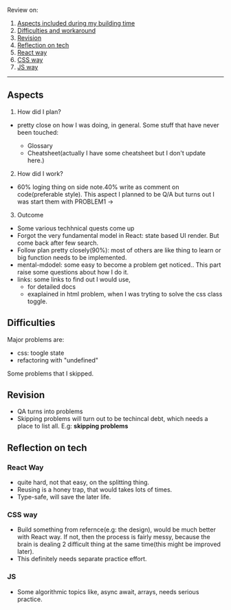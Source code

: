 Review on:

1. [Aspects included during my building time](#Aspects)
2. [Difficulties and workaround](#Difficulties)
3. [Revision](#Revision)
4. [Reflection on tech](#Reflection-on-tech)
  5. [React way](#React-Way)
  6. [CSS way](#CSS-Way)
  7. [JS way](#JS)

--- 

## Aspects

1. How did I plan?

 * pretty close on how I was doing, in general. Some stuff that have never been touched: 

    - Glossary
    - Cheatsheet(actually I have some cheatsheet but I don't update here.)

2. How did I work?

* 60% loging thing on side note.40% write as comment on code(preferable style). This aspect I planned to be Q/A but turns out I was start them with PROBLEM1 -> <the-way-i-solve-it> <reference-url>

3. Outcome
* Some various techhnical quests come up
* Forgot the very fundamental model in React: state based UI render. But come back after few search.
* Follow plan pretty closely(90%): most of others are like thing to learn or big function needs to be implemented.
* mental-mdodel: some easy to become a problem get noticed.. This part raise some questions about how I do it.
* links: some links to find out I would use, 
  + for detailed docs
  + exaplained in html problem, when I was tryting to solve the css class toggle.

## Difficulties

Major problems are:

* css: toogle state
* refactoring with "undefined"

Some problems that I skipped.

## Revision

* QA turns into problems
* Skipping problems will turn out to be techincal debt, which needs a place to list all. E.g: **skipping problems**

## Reflection on tech

### React Way
* quite hard, not that easy, on the splitting thing.
* Reusing is a honey trap, that would takes lots of times.
* Type-safe, will save the later life.

### CSS way
* Build something from refernce(e.g: the design), would be much better with React way. If not, then the process is fairly messy, because the brain is dealing 2 difficult thing at the same time(this might be improved later).
* This definitely needs separate practice effort.

### JS
* Some algorithmic topics like, async await, arrays, needs serious practice.
